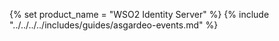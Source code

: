 {% set product_name = "WSO2 Identity Server" %}
{% include "../../../../includes/guides/asgardeo-events.md" %}